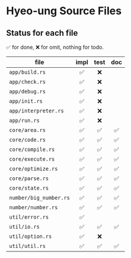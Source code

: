 # Hyeo-ung Source Files

## Status for each file

✅ for done, ❌ for omit, nothing for todo.

| file                    | impl | test | doc |
|-------------------------|:----:|:----:|:---:|
| `app/build.rs`          |✅     |❌     |     |
| `app/check.rs`          |✅     |❌     |     |
| `app/debug.rs`          |✅     |❌     |     |
| `app/init.rs`           |✅     |❌     |     |
| `app/interpreter.rs`    |✅     |❌     |     |
| `app/run.rs`            |✅     |❌     |     |
| `core/area.rs`          |✅     |✅     |✅    |
| `core/code.rs`          |✅     |✅     |✅    |
| `core/compile.rs`       |✅     |✅     |✅    |
| `core/execute.rs`       |✅     |✅     |✅    |
| `core/optimize.rs`      |✅     |✅     |✅    |
| `core/parse.rs`         |✅     |✅     |✅    |
| `core/state.rs`         |✅     |✅     |✅    |
| `number/big_number.rs`  |✅     |✅     |✅    |
| `number/number.rs`      |✅     |✅     |✅    |
| `util/error.rs`         |✅     |      |     |
| `util/io.rs`            |✅     |✅     |✅    |
| `util/option.rs`        |✅     |❌     |     |
| `util/util.rs`          |✅     |✅     |✅    |

